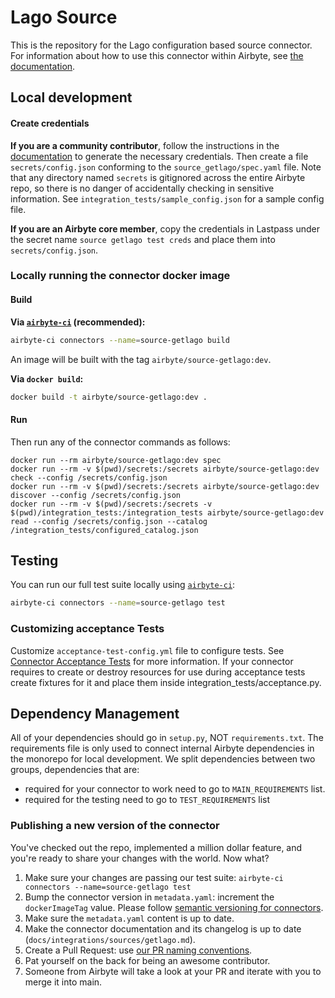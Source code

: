 # Lago Source

This is the repository for the Lago configuration based source connector.
For information about how to use this connector within Airbyte, see [the documentation](https://docs.airbyte.io/integrations/sources/getlago).

## Local development

#### Create credentials

**If you are a community contributor**, follow the instructions in the [documentation](https://docs.airbyte.io/integrations/sources/getlago)
to generate the necessary credentials. Then create a file `secrets/config.json` conforming to the `source_getlago/spec.yaml` file.
Note that any directory named `secrets` is gitignored across the entire Airbyte repo, so there is no danger of accidentally checking in sensitive information.
See `integration_tests/sample_config.json` for a sample config file.

**If you are an Airbyte core member**, copy the credentials in Lastpass under the secret name `source getlago test creds`
and place them into `secrets/config.json`.

### Locally running the connector docker image

#### Build

**Via [`airbyte-ci`](https://github.com/airbytehq/airbyte/blob/main/airbyte-ci/connectors/pipelines/README.md) (recommended):**

```bash
airbyte-ci connectors --name=source-getlago build
```

An image will be built with the tag `airbyte/source-getlago:dev`.

**Via `docker build`:**

```bash
docker build -t airbyte/source-getlago:dev .
```

#### Run

Then run any of the connector commands as follows:

```
docker run --rm airbyte/source-getlago:dev spec
docker run --rm -v $(pwd)/secrets:/secrets airbyte/source-getlago:dev check --config /secrets/config.json
docker run --rm -v $(pwd)/secrets:/secrets airbyte/source-getlago:dev discover --config /secrets/config.json
docker run --rm -v $(pwd)/secrets:/secrets -v $(pwd)/integration_tests:/integration_tests airbyte/source-getlago:dev read --config /secrets/config.json --catalog /integration_tests/configured_catalog.json
```

## Testing

You can run our full test suite locally using [`airbyte-ci`](https://github.com/airbytehq/airbyte/blob/main/airbyte-ci/connectors/pipelines/README.md):

```bash
airbyte-ci connectors --name=source-getlago test
```

### Customizing acceptance Tests

Customize `acceptance-test-config.yml` file to configure tests. See [Connector Acceptance Tests](https://docs.airbyte.com/connector-development/testing-connectors/connector-acceptance-tests-reference) for more information.
If your connector requires to create or destroy resources for use during acceptance tests create fixtures for it and place them inside integration_tests/acceptance.py.

## Dependency Management

All of your dependencies should go in `setup.py`, NOT `requirements.txt`. The requirements file is only used to connect internal Airbyte dependencies in the monorepo for local development.
We split dependencies between two groups, dependencies that are:

- required for your connector to work need to go to `MAIN_REQUIREMENTS` list.
- required for the testing need to go to `TEST_REQUIREMENTS` list

### Publishing a new version of the connector

You've checked out the repo, implemented a million dollar feature, and you're ready to share your changes with the world. Now what?

1. Make sure your changes are passing our test suite: `airbyte-ci connectors --name=source-getlago test`
2. Bump the connector version in `metadata.yaml`: increment the `dockerImageTag` value. Please follow [semantic versioning for connectors](https://docs.airbyte.com/contributing-to-airbyte/resources/pull-requests-handbook/#semantic-versioning-for-connectors).
3. Make sure the `metadata.yaml` content is up to date.
4. Make the connector documentation and its changelog is up to date (`docs/integrations/sources/getlago.md`).
5. Create a Pull Request: use [our PR naming conventions](https://docs.airbyte.com/contributing-to-airbyte/resources/pull-requests-handbook/#pull-request-title-convention).
6. Pat yourself on the back for being an awesome contributor.
7. Someone from Airbyte will take a look at your PR and iterate with you to merge it into main.
